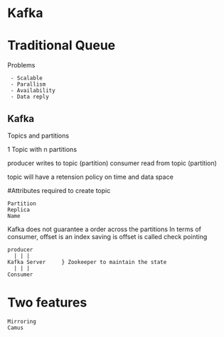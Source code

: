 # Kafka

# Traditional Queue
Problems
```
 - Scalable
 - Parallism
 - Availability
 - Data reply
 ```
## Kafka

Topics and partitions

1 Topic with n partitions

producer writes to topic (partition)
consumer read from topic (partition)

topic will have a retension policy on time and data space

#Attributes required to create topic

```
Partition
Replica
Name
```

Kafka does not guarantee a order across the partitions
In terms of consumer, offset is an index
saving is offset is called check pointing

```
producer
  | | |
Kafka Server     } Zookeeper to maintain the state
  | | |
Consumer  

```

# Two features

```
Mirroring
Camus
```






